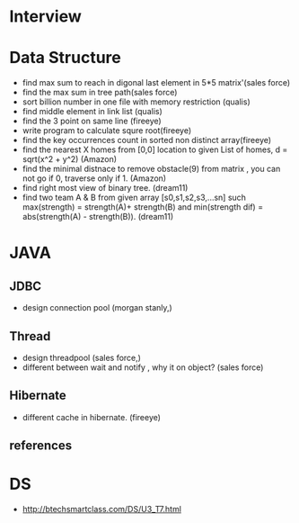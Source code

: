 # Interview

# Data Structure
- find max sum to reach in digonal last element in 5*5 matrix'(sales force)
- find the max sum in tree path(sales force)
- sort billion number in one file with memory restriction (qualis)
- find middle element in link list (qualis)
- find the 3 point on same line (fireeye)
- write program to calculate squre root(fireeye)
- find the key occurrences count in sorted non distinct array(fireeye)
- find the nearest X homes from [0,0] location to given List of homes, d = sqrt(x^2 + y^2) (Amazon)
- find the minimal distnace to remove obstacle(9) from matrix , you can not go if 0, traverse only if 1. (Amazon)
- find right most view of binary tree. (dream11)
- find two team A & B from given array [s0,s1,s2,s3,...sn] such max(strength) = strength(A)+ strength(B) and min(strength dif) = abs(strength(A) - strength(B)).  (dream11)


# JAVA

## JDBC
- design connection pool (morgan stanly,)
 
## Thread
- design threadpool (sales force,)
- different between wait and notify , why it on object? (sales force)

## Hibernate
- different cache in hibernate. (fireeye) 


## references
# DS
- http://btechsmartclass.com/DS/U3_T7.html
